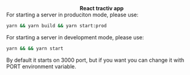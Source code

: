 <div align="center"><strong>React tractiv app</strong></div>

<div>For starting a server in produciton mode, please use:</div>

```sh
yarn && yarn build && yarn start:prod
```

<div>For starting a server in development mode, please use:</div>

```sh
yarn && && yarn start
```

By default it starts on 3000 port, but if you want you can change it with PORT environment variable.
